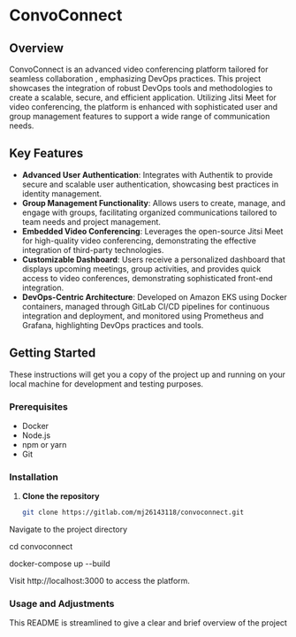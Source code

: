 # ConvoConnect

## Overview

ConvoConnect is an advanced video conferencing platform tailored for seamless collaboration , emphasizing DevOps practices. This project showcases the integration of robust DevOps tools and methodologies to create a scalable, secure, and efficient application. Utilizing Jitsi Meet for video conferencing, the platform is enhanced with sophisticated user and group management features to support a wide range of communication needs.

## Key Features

- **Advanced User Authentication**: Integrates with Authentik to provide secure and scalable user authentication, showcasing best practices in identity management.
- **Group Management Functionality**: Allows users to create, manage, and engage with groups, facilitating organized communications tailored to team needs and project management.
- **Embedded Video Conferencing**: Leverages the open-source Jitsi Meet for high-quality video conferencing, demonstrating the effective integration of third-party technologies.
- **Customizable Dashboard**: Users receive a personalized dashboard that displays upcoming meetings, group activities, and provides quick access to video conferences, demonstrating sophisticated front-end integration.
- **DevOps-Centric Architecture**: Developed on Amazon EKS using Docker containers, managed through GitLab CI/CD pipelines for continuous integration and deployment, and monitored using Prometheus and Grafana, highlighting DevOps practices and tools.


## Getting Started

These instructions will get you a copy of the project up and running on your local machine for development and testing purposes.

### Prerequisites

- Docker
- Node.js
- npm or yarn
- Git

### Installation

1. **Clone the repository**

   ```bash
   git clone https://gitlab.com/mj26143118/convoconnect.git

Navigate to the project directory

cd convoconnect

docker-compose up --build

Visit http://localhost:3000 to access the platform.


### Usage and Adjustments

This README is streamlined to give a clear and brief overview of the project

